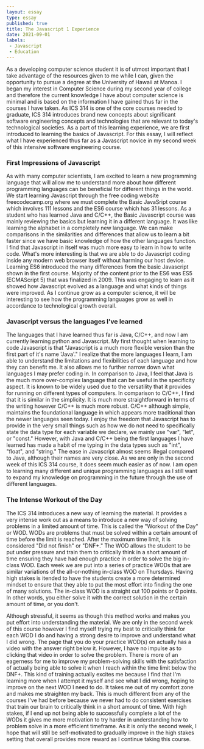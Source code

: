 ```yaml
---
layout: essay
type: essay
published: true
title: The Javascript 1 Experience
date: 2021-09-01
labels:
 - Javascript
 - Education
---
```


As a developing computer science student it is of utmost important that I take advantage of the resources given to me while I can, given the opportunity to pursue a degree at the University of Hawaii at Manoa. I began my interest in Computer Science during my second year of college and therefore the current knowledge I have about computer science is minimal and is based on the information I have gained thus far in the courses I have taken. As ICS 314 is one of the core courses needed to graduate, ICS 314 introduces brand new concepts about significant software engineering concepts and technologies that are relevant to today's technological societies. As a part of this learning experience, we are first introduced to learning the basics of Javascript. For this essay, I will reflect what I have experienced thus far as a Javascript novice in my second week of this intensive software engineering course. 

### First Impressions of Javascript
As with many computer scientists, I am excited to learn a new programming language that will allow me to understand more about how different programming languages can be beneficial for different things in the world. We start learning Javascript through the free coding website freecodecamp.org where we must complete the Basic JavaSript course which involves 111 lessons and the ES6 course which has 31 lessons. As a student who has learned Java and C/C++, the Basic Javascript course was mainly reviewing the basics but learning it in a different language. It was like learning the alphabet in a completely new language. We can make comparisons in the similarities and differences that allow us to learn a bit faster since we have basic knowledge of how the other languages function. I find that Javascript in itself was much more easy to learn in how to write code. What's more interesting is that we are able to do Javascript coding inside any modern web browser itself without harming our host device. Learning ES6 introduced the many differences from the basic Javascript shown in the first course. Majority of the content prior to the ES6 was ES5 (ECMAScript 5) that was finalized in 2009. This was engaging to learn as it showed how Javascript evolved as a language and what kinds of things were improved. As I continue grow as a computer science, it will be interesting to see how the programming languages grow as well in accordance to technological growth overall.

### Javascript versus the languages I've learned
The languages that I have learned thus far is Java, C/C++, and now I am currently learning python and Javascript. My first thought when learning to code Javascript is that "Javascript is a much more flexible version than the first part of it's name 'Java'." I realize that the more languages I learn, I am able to understand the limitations and flexibilities of each language and how they can benefit me. It also allows me to further narrow down what languages I may prefer coding in. In comparison to Java, I feel that Java is the much more over-complex language that can be useful in the specificity aspect. It is known to be widely used due to the versatility that it provides for running on different types of computers. In comparison to C/C++, I find that it is similar in the simplicity. It is much more straightforward in terms of the writing however C/C++ is much more robust. C/C++ although simple, maintains the foundational language in which appears more traditional than the newer languages seen today. I enjoy the freedom that Javascript has to provide in the very small things such as how we do not need to specifically state the data type for each variable we declare, we mainly use "var", "let", or "const." However, with Java and C/C++ being the first languages I have learned has made a habit of me typing in the data types such as "int", "float", and "string." The ease in Javascript almost seems illegal compared to Java, although their names are very close. As we are only in the second week of this ICS 314 course, it does seem much easier as of now. I am open to learning many different and unique programming languages as I still want to expand my knowledge on programming in the future through the use of different languages. 

### The Intense Workout of the Day 
The ICS 314 introduces a new way of learning the material. It provides a very intense work out as a means to introduce a new way of solving problems in a limited amount of time. This is called the "Workout of the Day" or WOD. WODs are problems that must be solved within a certain amount of time before the limit is reached. After the maximum time limit, it is considered "Did not finish" or "DNF+." The WOD allows the student to be put under pressure and train them to critically think in a short amount of time ensuring they have had enough practice in order to solve the big in-class WOD. Each week we are put into a series of practice WODs that are similar variations of the all-or-nothing in-class WOD on Thursdays. Having high stakes is itended to have the students create a more determined mindset to ensure that they able to put the most effort into finding the one of many solutions. The in-class WOD is a straight cut 100 points or 0 points. In other words, you either solve it with the correct solution in the certain amount of time, or you don't. 

Although stressful, it seems as though this method works and makes you put effort into understanding the material. We are only in the second week of this course however I find myself trying my best to critically think for each WOD I do and having a strong desire to improve and understand what I did wrong. The page that you do your practice WOD(s) on actually has a video with the answer right below it. However, I have no impulse as to clicking that video in order to solve the problem. There is more of an eagerness for me to improve my problem-solving skills with the satisfaction of actually being able to solve it when I reach within the time limit below the DNF+. This kind of training actually excites me because I find that I'm learning more when I attempt it myself and see what I did wrong, hoping to improve on the next WOD I need to do. It takes me out of my comfort zone and makes me straighten my back. This is much different from any of the courses I've had before because we never had to do consistent exercises that train our brain to critically think in a short amount of time. With high stakes, if I end up not being able to successfully complete a lot of the WODs it gives me more motivation to try harder in understanding how to problem solve in a more efficient timeframe. As it is only the second week, I hope that will still be self-motivated to gradually improve in the high stakes setting that overall provides more reward as I continue taking this course.  